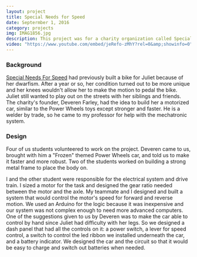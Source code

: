 ```yaml
---
layout: project 
title: Special Needs for Speed 
date: Septermber 1, 2016
category: projects
img: IMAG1856.jpg
description: This project was for a charity organization called Special Needs for Speed. The charity builds custom bicycles for children who cannot ride normal bicycles because of physical disabilities. Our team upgraded a Power Wheels car for a young girl with a severe case of dwarfism named Juliet. The upgrade used microcontrollers, motor drivers, and gear trains to make the car faster and able to control by hand.
video: "https://www.youtube.com/embed/jeRefo-zMhY?rel=0&amp;showinfo=0"
---
```


### Background

[Special Needs For Speed][snfs] had previously built a bike for Juliet because of her dwarfism. After a year or so, her condition turned out to be more unique and her knees wouldn't allow her to make the motion to pedal the bike. Juliet still wanted to play out on the streets with her siblings and friends. The charity's founder, Deveren Farley, had the idea to build her a motorized car, similar to the Power Wheels toys except stronger and faster. He is a welder by trade, so he came to my professor for help with the mechatronic system.

### Design

Four of us students volunteered to work on the project. Deveren came to us, brought with him a "Frozen" themed Power Wheels car, and told us to make it faster and more robust. Two of the students worked on building a strong metal frame to place the body on. 

I and the other student were responsible for the electrical system and drive train. I sized a motor for the task and designed the gear ratio needed between the motor and the axle. My teammate and I designed and built a system that would control the motor's speed for forward and reverse motion. We used an Arduino for the logic because it was inexpensive and our system was not complex enough to need more advanced computers. One of the suggestions given to us by Deveren was to make the car able to control by hand since Juliet had difficulty with her legs. So we designed a dash panel that had all the controls on it: a power switch, a lever for speed control, a switch to control the led ribbon we installed underneath the car, and a battery indicator. We designed the car and the circuit so that it would be easy to charge and switch out batteries when needed.



[snfs]:https://vimeo.com/155138998

